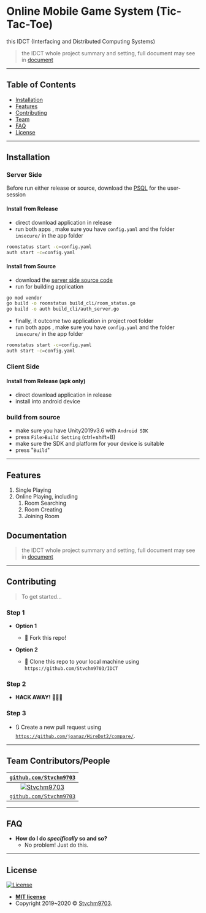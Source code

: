 # Online Mobile Game System (Tic-Tac-Toe)
this IDCT (Interfacing and Distributed Computing Systems) 
>the IDCT whole project summary and setting, full document may see in [document](doc/index.md)


---

## Table of Contents

- [Installation](#installation)
- [Features](#features)
- [Contributing](#contributing)
- [Team](#team)
- [FAQ](#faq)
- [License](#license)


---

## Installation

### Server Side
Before run either release or source, download the [PSQL](https://www.postgresql.org/download/) for the user-session 

#### Install from Release
- direct download application in release 
- run both apps , make sure you have `config.yaml` and the folder `insecure/` in the app folder
```bash 
roomstatus start -c=config.yaml
auth start -c=config.yaml
```

#### Install from Source
- download the [server side source code](server_side)
- run for building application
```bash 
go mod vendor 
go build -o roomstatus build_cli/room_status.go
go build -o auth build_cli/auth_server.go
```
- finally, it outcome two application in project root folder 
- run both apps , make sure you have `config.yaml` and the folder `insecure/` in the app folder
```bash 
roomstatus start -c=config.yaml
auth start -c=config.yaml
```


### Client Side 
#### Install from Release (apk only)
- direct download application in release 
- install into android device 

### build from source 
- make sure you have Unity2019v3.6 with `Android SDK`
- press `File>Build Setting` (ctrl+shift+B)
- make sure the SDK and platform for your device is suitable 
- press "`Build`" 

---

## Features
1. Single Playing
2. Online Playing, including
   1. Room Searching
   2. Room Creating
   3. Joining Room 


## Documentation
>the IDCT whole project summary and setting, full document may see in [document](doc/index.md)


---

## Contributing

> To get started...

### Step 1

- **Option 1**
    - 🍴 Fork this repo!

- **Option 2**
    - 👯 Clone this repo to your local machine using `https://github.com/Stvchm9703/IDCT`

### Step 2

- **HACK AWAY!** 🔨🔨🔨

### Step 3

- 🔃 Create a new pull request using <a href="https://github.com/Stvchm9703/IDCT/compare/" target="_blank">`https://github.com/joanaz/HireDot2/compare/`</a>.

---

## Team Contributors/People

|               <a href="http://github.com/Stvchm9703" target="_blank">`github.com/Stvchm9703`</a>                 | 
| :--------------------------------------------------------------------------------------------------------: | 
| [![Stvchm9703](https://avatars1.githubusercontent.com/u/15327054?v=3&s=200)](http://github.com/Stvchm9703) | 
|         <a href="http://github.com/Stvchm9703" target="_blank">`github.com/Stvchm9703`</a>         | 

---

## FAQ

- **How do I do *specifically* so and so?**
    - No problem! Just do this.


---

## License

[![License](http://img.shields.io/:license-mit-blue.svg?style=flat-square)](http://badges.mit-license.org)

- **[MIT license](http://opensource.org/licenses/mit-license.php)**
- Copyright 2019~2020 © <a href="http://github.com/Stvchm9703" target="_blank">Stvchm9703</a>.

